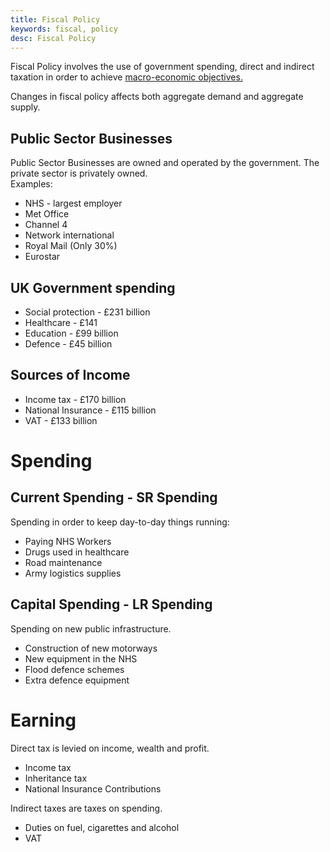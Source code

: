 ```yaml
---
title: Fiscal Policy
keywords: fiscal, policy
desc: Fiscal Policy
---
```

Fiscal Policy involves the use of government spending, direct and indirect taxation
in order to achieve <a href="../macro-objectives.html">macro-economic objectives.</a>

Changes in fiscal policy affects both aggregate demand and aggregate supply.

## Public Sector Businesses ##
Public Sector Businesses are owned and operated by the government. The private sector is privately owned.  
Examples:
- NHS - largest employer
- Met Office
- Channel 4
- Network international
- Royal Mail (Only 30%)
- Eurostar

## UK Government spending ##
- Social protection - £231 billion
- Healthcare - £141
- Education - £99 billion
- Defence - £45 billion

## Sources of Income ##
- Income tax - £170 billion
- National Insurance - £115 billion
- VAT - £133 billion

# Spending #

## Current Spending - SR Spending ##
Spending in order to keep day-to-day things running:
- Paying NHS Workers
- Drugs used in healthcare
- Road maintenance
- Army logistics supplies

## Capital Spending - LR Spending ##
Spending on new public infrastructure.
- Construction of new motorways
- New equipment in the NHS
- Flood defence schemes
- Extra defence equipment

# Earning #

Direct tax is levied on income, wealth and profit.
- Income tax
- Inheritance tax
- National Insurance Contributions

Indirect taxes are taxes on spending.
- Duties on fuel, cigarettes and alcohol
- VAT
